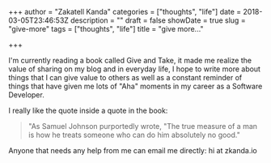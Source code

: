+++
author = "Zakatell Kanda"
categories = ["thoughts", "life"]
date = 2018-03-05T23:46:53Z
description = ""
draft = false
showDate = true
slug = "give-more"
tags = ["thoughts", "life"]
title = "give more..."

+++

I'm currently reading a book called Give and Take, it made me realize the value of sharing on my blog and in everyday life, I hope to write more about things that I can give value to others as well as a constant reminder of things that have given me lots of "Aha" moments in my career as a Software Developer.

I really like the quote inside a quote in the book:

> "As Samuel Johnson purportedly wrote, "The true measure of a man is how he treats someone who can do him absolutely no good."

Anyone that needs any help from me can email me directly: hi at zkanda.io

